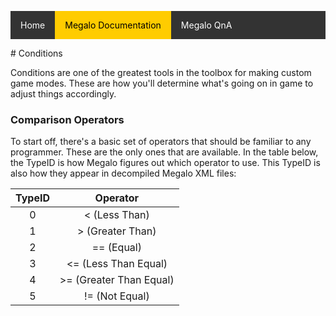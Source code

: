 <style type='text/css'>
ul.nav {list-style-type: none;padding: 0;overflow: hidden;background-color: #333;}
li.nav {  display:block; float: left;}
li.nav a {display: block; color: white; text-align: center; padding: 14px 16px; text-decoration: none;}
li.nav a:hover:not(.active) {background-color: #111;}
li.nav a.active {background-color: #ffcc00; color:#000} </style>
<ul class="nav">
      <li class="nav"><a href="https://palelebouf.github.io/OmahaScript/">Home</a></li>
      <li class="nav"><a class="active" href="https://palelebouf.github.io/OmahaScript/megalo/doc/home">Megalo Documentation</a></li>
      <li class="nav"><a href="https://palelebouf.github.io/OmahaScript/megalo/qna">Megalo QnA</a></li>
</ul>
# Conditions

Conditions are one of the greatest tools in the toolbox for making custom game modes. These are how you'll
determine what's going on in game to adjust things accordingly. 

### Comparison Operators
To start off, there's a basic set of operators that should be familiar to any programmer. These are the only ones that
are available. In the table below, the TypeID is how Megalo figures out which operator to use. This TypeID is also how they appear in
decompiled Megalo XML files:

| TypeID 	| Operator 	|
|:------:	|:--------:	|
|    0   	|   < (Less Than)    	    |
|    1   	|   > (Greater Than)        |
|    2   	|   == (Equal)    	    |
|    3   	|  <= (Less Than Equal)     |
|    4   	| >= (Greater Than Equal)   |
|    5   	|    != (Not Equal)         |
